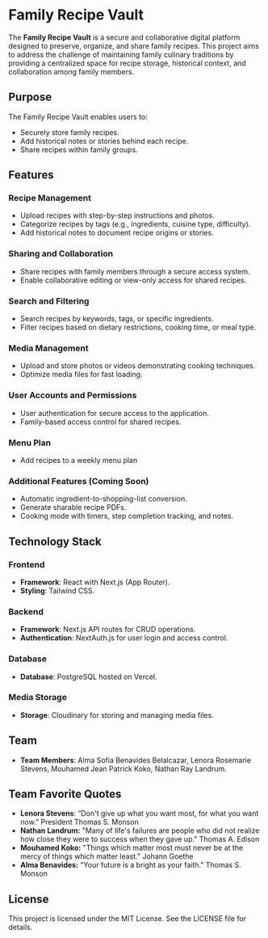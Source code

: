 # Family Recipe Vault

The **Family Recipe Vault** is a secure and collaborative digital platform designed to preserve, organize, and share family recipes. This project aims to address the challenge of maintaining family culinary traditions by providing a centralized space for recipe storage, historical context, and collaboration among family members.

## Purpose

The Family Recipe Vault enables users to:

- Securely store family recipes.
- Add historical notes or stories behind each recipe.
- Share recipes within family groups.

## Features

### Recipe Management

- Upload recipes with step-by-step instructions and photos.
- Categorize recipes by tags (e.g., ingredients, cuisine type, difficulty).
- Add historical notes to document recipe origins or stories.

### Sharing and Collaboration

- Share recipes with family members through a secure access system.
- Enable collaborative editing or view-only access for shared recipes.

### Search and Filtering

- Search recipes by keywords, tags, or specific ingredients.
- Filter recipes based on dietary restrictions, cooking time, or meal type.

### Media Management

- Upload and store photos or videos demonstrating cooking techniques.
- Optimize media files for fast loading.

### User Accounts and Permissions

- User authentication for secure access to the application.
- Family-based access control for shared recipes.

### Menu Plan

- Add recipes to a weekly menu plan

### Additional Features (Coming Soon)

- Automatic ingredient-to-shopping-list conversion.
- Generate sharable recipe PDFs.
- Cooking mode with timers, step completion tracking, and notes.

## Technology Stack

### Frontend

- **Framework**: React with Next.js (App Router).
- **Styling**: Tailwind CSS.

### Backend

- **Framework**: Next.js API routes for CRUD operations.
- **Authentication**: NextAuth.js for user login and access control.

### Database

- **Database**: PostgreSQL hosted on Vercel.

### Media Storage

- **Storage**: Cloudinary for storing and managing media files.

## Team

- **Team Members**: Alma Sofia Benavides Belalcazar, Lenora Rosemarie Stevens, Mouhamed Jean Patrick Koko, Nathan Ray Landrum.

## Team Favorite Quotes

- **Lenora Stevens**: “Don't give up what you want most, for what you want now.” President Thomas S. Monson
- **Nathan Landrum:** "Many of life's failures are people who did not realize how close they were to success when they gave up." Thomas A. Edison
- **Mouhamed Koko:** "Things which matter most must never be at the mercy of things which matter least." Johann Goethe
- **Alma Benavides:** "Your future is a bright as your faith." Thomas S. Monson

## License

This project is licensed under the MIT License. See the LICENSE file for details.
